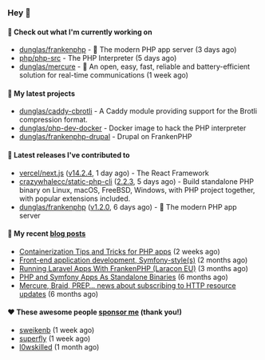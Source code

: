 ### Hey 👋

#### 👷 Check out what I'm currently working on

- [dunglas/frankenphp](https://github.com/dunglas/frankenphp) - 🧟 The modern PHP app server (3 days ago)
- [php/php-src](https://github.com/php/php-src) - The PHP Interpreter (5 days ago)
- [dunglas/mercure](https://github.com/dunglas/mercure) - 🪽 An open, easy, fast, reliable and battery-efficient solution for real-time communications (1 week ago)

#### 🌱 My latest projects

- [dunglas/caddy-cbrotli](https://github.com/dunglas/caddy-cbrotli) - A Caddy module providing support for the Brotli compression format.
- [dunglas/php-dev-docker](https://github.com/dunglas/php-dev-docker) - Docker image to hack the PHP interpreter
- [dunglas/frankenphp-drupal](https://github.com/dunglas/frankenphp-drupal) - Drupal on FrankenPHP

#### 🔭 Latest releases I've contributed to

- [vercel/next.js](https://github.com/vercel/next.js) ([v14.2.4](https://github.com/vercel/next.js/releases/tag/v14.2.4), 1 day ago) - The React Framework
- [crazywhalecc/static-php-cli](https://github.com/crazywhalecc/static-php-cli) ([2.2.3](https://github.com/crazywhalecc/static-php-cli/releases/tag/2.2.3), 5 days ago) - Build standalone PHP binary on Linux, macOS, FreeBSD, Windows, with PHP project together, with popular extensions included.
- [dunglas/frankenphp](https://github.com/dunglas/frankenphp) ([v1.2.0](https://github.com/dunglas/frankenphp/releases/tag/v1.2.0), 6 days ago) - 🧟 The modern PHP app server

#### 📜 My recent [blog posts](https://dunglas.fr)

- [Containerization Tips and Tricks for PHP apps](https://dunglas.dev/2024/05/containerization-tips-and-tricks-for-php-apps/) (2 weeks ago)
- [Front-end application development, Symfony-style(s)](https://dunglas.dev/2024/04/front-end-application-development-symfony-styles/) (2 months ago)
- [Running Laravel Apps With FrankenPHP (Laracon EU)](https://dunglas.dev/2024/02/running-laravel-apps-with-frankenphp-laracon-eu/) (3 months ago)
- [PHP and Symfony Apps As Standalone Binaries](https://dunglas.dev/2023/12/php-and-symfony-apps-as-standalone-binaries/) (6 months ago)
- [Mercure, Braid, PREP… news about subscribing to HTTP resource updates](https://dunglas.dev/2023/11/mercure-braid-prep-news-about-subscribing-to-http-resource-updates/) (6 months ago)

#### ❤️ These awesome people [sponsor me](https://github.com/sponsors/dunglas) (thank you!)

- [sweikenb](https://github.com/sweikenb) (1 week ago)
- [superfly](https://github.com/superfly) (1 week ago)
- [l0wskilled](https://github.com/l0wskilled) (1 month ago)
